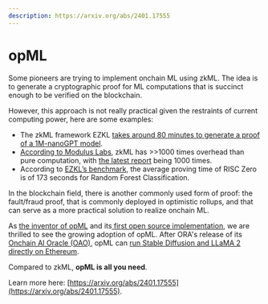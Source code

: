 ```yaml
---
description: https://arxiv.org/abs/2401.17555
---
```


# opML

Some pioneers are trying to implement onchain ML using zkML. The idea is to generate a cryptographic proof for ML computations that is succinct enough to be verified on the blockchain.

However, this approach is not really practical given the restraints of current computing power, here are some examples:

* The zkML framework EZKL [takes around 80 minutes to generate a proof of a 1M-nanoGPT model](https://hackmd.io/mGwARMgvSeq2nGvQWLL2Ww#Honey-I-SNARKED-the-GPT).
* [According to Modulus Labs](https://medium.com/@ModulusLabs/chapter-8-make-zkml-real-a3a355b2b756), zkML has >>1000 times overhead than pure computation, with [the latest report](https://twitter.com/shumochu/status/1723839817836888365) being 1000 times.
* According to [EZKL’s benchmark](https://blog.ezkl.xyz/post/benchmarks/), the average proving time of RISC Zero is of 173 seconds for Random Forest Classification.

In the blockchain field, there is another commonly used form of proof: the fault/fraud proof, that is commonly deployed in optimistic rollups, and that can serve as a more practical solution to realize onchain ML.

As [the inventor of opML](https://ethresear.ch/t/opml-optimistic-machine-learning-on-blockchain/16234) and its[ first open source implementation](https://github.com/ora-io/opml), we are thrilled to see the growing adoption of opML. After ORA's release of its [Onchain AI Oracle (OAO)](https://www.ora.io/app/opml/sd), opML can [run Stable Diffusion and LLaMA 2 directly on Ethereum](https://www.hyperoracle.io/app/opml/sd).

Compared to zkML, **opML is all you need**.

Learn more here: [https://arxiv.org/abs/2401.17555](https://arxiv.org/abs/2401.17555).
